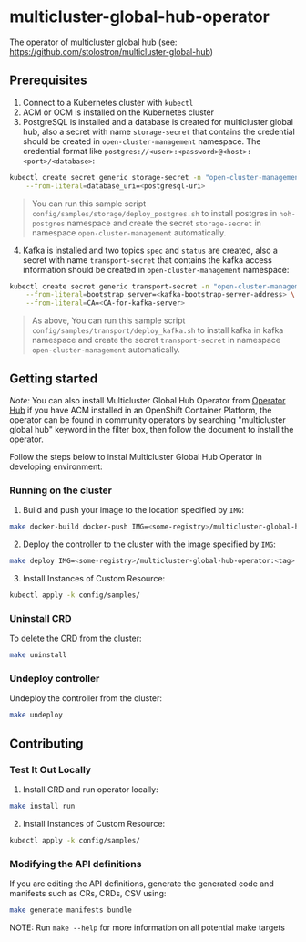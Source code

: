 # multicluster-global-hub-operator

The operator of multicluster global hub (see: https://github.com/stolostron/multicluster-global-hub)

## Prerequisites

1. Connect to a Kubernetes cluster with `kubectl`
2. ACM or OCM is installed on the Kubernetes cluster
3. PostgreSQL is installed and a database is created for multicluster global hub, also a secret with name `storage-secret` that contains the credential should be created in `open-cluster-management` namespace. The credential format like `postgres://<user>:<password>@<host>:<port>/<database>`:

```bash
kubectl create secret generic storage-secret -n "open-cluster-management" \
    --from-literal=database_uri=<postgresql-uri> 
```
> You can run this sample script `config/samples/storage/deploy_postgres.sh` to install postgres in `hoh-postgres` namespace and create the secret `storage-secret` in namespace `open-cluster-management` automatically.

4. Kafka is installed and two topics `spec` and `status` are created, also a secret with name `transport-secret` that contains the kafka access information should be created in `open-cluster-management` namespace:

```bash
kubectl create secret generic transport-secret -n "open-cluster-management" \
    --from-literal=bootstrap_server=<kafka-bootstrap-server-address> \
    --from-literal=CA=<CA-for-kafka-server>
```
> As above, You can run this sample script `config/samples/transport/deploy_kafka.sh` to install kafka in kafka namespace and create the secret `transport-secret` in namespace `open-cluster-management` automatically.

## Getting started

_Note:_ You can also install Multicluster Global Hub Operator from [Operator Hub](https://docs.openshift.com/container-platform/4.6/operators/understanding/olm-understanding-operatorhub.html) if you have ACM installed in an OpenShift Container Platform, the operator can be found in community operators by searching "multicluster global hub" keyword in the filter box, then follow the document to install the operator.

Follow the steps below to instal Multicluster Global Hub Operator in developing environment:

### Running on the cluster

1. Build and push your image to the location specified by `IMG`:

```bash
make docker-build docker-push IMG=<some-registry>/multicluster-global-hub-operator:<tag>
```

2. Deploy the controller to the cluster with the image specified by `IMG`:

```bash
make deploy IMG=<some-registry>/multicluster-global-hub-operator:<tag>
```

3. Install Instances of Custom Resource:

```bash
kubectl apply -k config/samples/
```

### Uninstall CRD

To delete the CRD from the cluster:

```bash
make uninstall
```

### Undeploy controller

Undeploy the controller from the cluster:

```bash
make undeploy
```

## Contributing

### Test It Out Locally

1. Install CRD and run operator locally:

```bash
make install run
```

2. Install Instances of Custom Resource:

```bash
kubectl apply -k config/samples/
```

### Modifying the API definitions

If you are editing the API definitions, generate the generated code and manifests such as CRs, CRDs, CSV using:

```bash
make generate manifests bundle
```

NOTE: Run `make --help` for more information on all potential make targets

